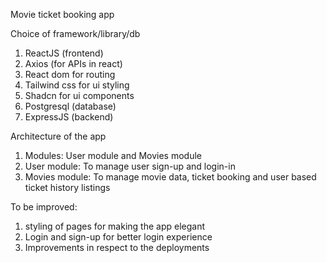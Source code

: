 Movie ticket booking app

Choice of framework/library/db

1. ReactJS (frontend)
2. Axios (for APIs in react)
3. React dom for routing
4. Tailwind css for ui styling
5. Shadcn for ui components
6. Postgresql (database)
7. ExpressJS (backend)

Architecture of the app

1. Modules: User module and Movies module
2. User module: To manage user sign-up and login-in
3. Movies module: To manage movie data, ticket booking and user based ticket history listings

To be improved:

1. styling of pages for making the app elegant
2. Login and sign-up for better login experience
3. Improvements in respect to the deployments
